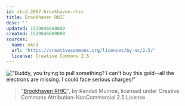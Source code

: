 ```yaml
---
id: xkcd.2007-brookhaven-rhic
title: Brookhaven RHIC
desc: ''
updated: 1529046000000
created: 1529046000000
sources:
  name: xkcd
  url: 'https://creativecommons.org/licenses/by-nc/2.5/'
  license: Creative Commons 2.5
---
```

!["Buddy, you trying to pull something? I can't buy this gold--all the electrons are missing. I could face serious charges!"](https://imgs.xkcd.com/comics/brookhaven_rhic.png)
> "[Brookhaven RHIC](https://xkcd.com/2007/)", by Randall Munroe, licensed under Creative Commons Attribution-NonCommercial 2.5 License
